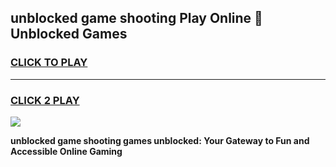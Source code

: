 
## unblocked game shooting Play Online 👋 Unblocked Games
<h3>
<a href="https://premium.freeplayer.one?title=unblocked_game_shooting&ref=19F">CLICK TO PLAY</a></h3>
<hr>

<h3>
<a href="https://premium.freeplayer.one?title=unblocked_game_shooting&ref=19F">CLICK 2 PLAY</a>
  
</h3>

<a href="https://premium.freeplayer.one?title=unblocked_game_shooting&ref=19F"><img src="https://clearcache.store/games.png"></a>


**unblocked game shooting games unblocked: Your Gateway to Fun and Accessible Online Gaming**
